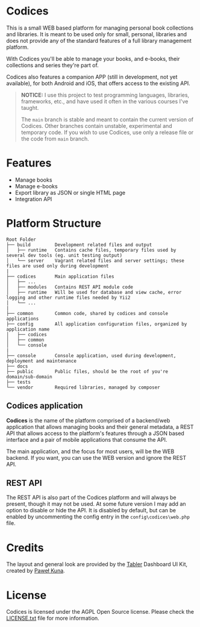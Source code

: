 Codices
=======

This is a small WEB based platform for managing personal book collections and libraries. It is meant to be used only
for small, personal, libraries and does not provide any of the standard features of a full library management platform.

With Codices you'll be able to manage your books, and e-books, their collections and series they're part of.

Codices also features a companion APP (still in development, not yet available), for both Android and iOS, that offers
access to the existing API.

> **NOTICE:** I use this project to test programming languages, libraries, frameworks, etc., and have used it often in
> the various courses I've taught.
>
> The ```main``` branch is stable and meant to contain the current version of Codices. Other branches contain unstable,
> experimental and temporary code. If you wish to use Codices, use only a release file or the code from ```main```
> branch.

# Features

* Manage books
* Manage e-books
* Export library as JSON or single HTML page
* Integration API

# Platform Structure

```
Root Folder
├── build         Development related files and output
│   ├── runtime   Contains cache files, temporary files used by several dev tools (eg. unit testing output)
│   └── server    Vagrant related files and server settings; these files are used only during development
|
├── codices       Main application files
│   ├── ...
│   ├── modules   Contains REST API module code
│   ├── runtime   Will be used for database and view cache, error logging and other runtime files needed by Yii2
│   └── ...
|
├── common        Common code, shared by codices and console applications
├── config        All application configuration files, organized by application name
│   ├── codices   
│   ├── common    
│   └── console   
|
├── console       Console application, used during development, deployment and maintenance
├── docs
├── public        Public files, should be the root of you're domain/sub-domain
├── tests
└── vendor        Required libraries, managed by composer
```

## Codices application

**Codices** is the name of the platform comprised of a backend/web application that allows managing books and their
general metadata, a REST API that allows access to the platform's features through a JSON based interface and a pair
of mobile applications that consume the API.

The main application, and the focus for most users, will be the WEB backend. If you want, you can use the WEB version
and ignore the REST API.

## REST API

The REST API is also part of the Codices platform and will always be present, though it may not be used. At some future
version I may add an option to disable or hide the API. It is disabled by default, but can be enabled by uncommenting
the config entry in the ```config\codices\web.php``` file.

# Credits

The layout and general look are provided by the [Tabler](https://github.com/tabler/tabler) Dashboard UI Kit, created
by [Paweł Kuna](https://github.com/sponsors/codecalm).

# License

Codices is licensed under the AGPL Open Source license. Please check the
[LICENSE.txt](https://raw.githubusercontent.com/Knitter/codices/master/LICENSE.txt) file for more information.
